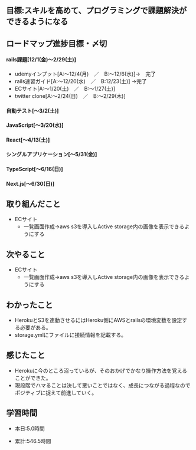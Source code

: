 ## 目標:スキルを高めて、プログラミングで課題解決ができるようになる

## ロードマップ進捗目標・〆切
#### rails課題[12/1(金)～2/29(土)]
* udemyインプット[A:～12/4(月)　／　B:～12/6(水)]→　完了
* rails速習ガイド[A:～12/20(水)　／　B:12/23(土)]
→完了
* ECサイト[A:～1/20(土)　／　B:～1/27(土)]
* twitter clone[A:～2/24(日)　／　B:～2/29(木)]

#### 自動テスト[～3/2(土)]
#### JavaScript[～3/20(水)]
#### React[～4/13(土)]
#### シングルアプリケーション[～5/31(金)]
#### TypeScript[～6/16(日)]
#### Next.js[～6/30(日)]


## 取り組んだこと
- ECサイト
  - 一覧画面作成→aws s3を導入しActive storage内の画像を表示できるようにする


## 次やること
- ECサイト
  - 一覧画面作成→aws s3を導入しActive storage内の画像を表示できるようにする
  
## わかったこと
* HerokuとS3を連動させるにはHeroku側にAWSとrailsの環境変数を設定する必要がある。
* storage.ymlにファイルに接続情報を記載する。

## 感じたこと
- Herokuに今のところ沼っているが、そのおかげでかなり操作方法を覚えることができた。
- 現段階でハマることは決して悪いことではなく、成長につながる過程なのでポジティブに捉えて前進していく。
  
## 学習時間
- 本日:5.0時間

- 累計:546.5時間
